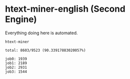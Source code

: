 # htext-miner-english (Second Engine)

Everything doing here is automated.

```
htext-miner

total: 8603/9523 (90.33917883020057%)

job0: 1939
job1: 2189
job2: 2931
job3: 1544
```